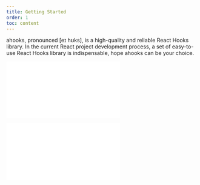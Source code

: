 ```yaml
---
title: Getting Started
order: 1
toc: content
---
```


ahooks, pronounced [eɪ hʊks], is a high-quality and reliable React Hooks library. In the current React project development process, a set of easy-to-use React Hooks library is indispensable, hope ahooks can be your choice.

<embed src="../../README.md#L22-L31"></embed>

<InstallDependencies npm="$ npm install --save ahooks" yarn="$ yarn add ahooks" pnpm="$ pnpm add ahooks" bun="$ bun add ahooks"></InstallDependencies>

<embed src="../../README.md#L43-L999"></embed>
